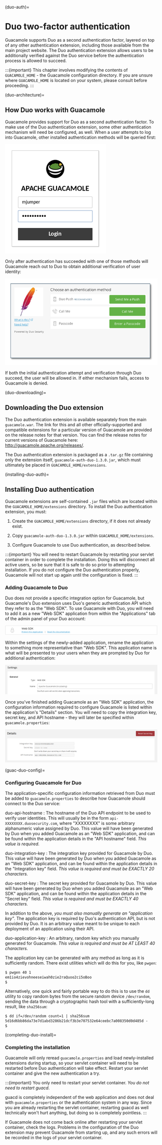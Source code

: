 (duo-auth)=

Duo two-factor authentication
=============================

Guacamole supports Duo as a second authentication factor, layered on top
of any other authentication extension, including those available from
the main project website. The Duo authentication extension allows users
to be additionally verified against the Duo service before the
authentication process is allowed to succeed.

:::{important}
This chapter involves modifying the contents of `GUACAMOLE_HOME` - the
Guacamole configuration directory. If you are unsure where `GUACAMOLE_HOME` is
located on your system, please consult [](configuring-guacamole) before
proceeding.
:::

(duo-architecture)=

How Duo works with Guacamole
----------------------------

Guacamole provides support for Duo as a second authentication factor. To
make use of the Duo authentication extension, some other authentication
mechanism will need be configured, as well. When a user attempts to log
into Guacamole, other installed authentication methods will be queried
first:

![](images/duo-auth-factor-1.png)

Only after authentication has succeeded with one of those methods will
Guacamole reach out to Duo to obtain additional verification of user
identity:

![](images/duo-auth-factor-2.png)

If both the initial authentication attempt and verification through Duo
succeed, the user will be allowed in. If either mechanism fails, access
to Guacamole is denied.

(duo-downloading)=

Downloading the Duo extension
-----------------------------

The Duo authentication extension is available separately from the main
`guacamole.war`. The link for this and all other officially-supported
and compatible extensions for a particular version of Guacamole are
provided on the release notes for that version. You can find the release
notes for current versions of Guacamole here:
http://guacamole.apache.org/releases/.

The Duo authentication extension is packaged as a `.tar.gz` file
containing only the extension itself, `guacamole-auth-duo-1.3.0.jar`,
which must ultimately be placed in `GUACAMOLE_HOME/extensions`.

(installing-duo-auth)=

Installing Duo authentication
-----------------------------

Guacamole extensions are self-contained `.jar` files which are located
within the `GUACAMOLE_HOME/extensions` directory. To install the Duo
authentication extension, you must:

1. Create the `GUACAMOLE_HOME/extensions` directory, if it does not already
   exist.

2. Copy `guacamole-auth-duo-1.3.0.jar` within `GUACAMOLE_HOME/extensions`.

3. Configure Guacamole to use Duo authentication, as described below.

:::{important}
You will need to restart Guacamole by restarting your servlet container in
order to complete the installation. Doing this will disconnect all active
users, so be sure that it is safe to do so prior to attempting installation. If
you do not configure the Duo authentication properly, Guacamole will not start
up again until the configuration is fixed.
:::

### Adding Guacamole to Duo

Duo does not provide a specific integration option for Guacamole, but
Guacamole's Duo extension uses Duo's generic authentication API which
they refer to as the "Web SDK". To use Guacamole with Duo, you will need
to add it as a new "Web SDK" application from within the "Applications"
tab of the admin panel of your Duo account:

![](images/duo-add-guacamole.png)

Within the settings of the newly-added application, rename the
application to something more representative than "Web SDK". This
application name is what will be presented to your users when they are
prompted by Duo for additional authentication:

![](images/duo-rename-guacamole.png)

Once you've finished adding Guacamole as an "Web SDK" application, the
configuration information required to configure Guacamole is listed
within the application's "Details" section. You will need to copy the
integration key, secret key, and API hostname - they will later be
specified within `guacamole.properties`:

![](images/duo-copy-details.png)

(guac-duo-config)=

### Configuring Guacamole for Duo

The application-specific configuration information retrieved from Duo
must be added to `guacamole.properties` to describe how Guacamole
should connect to the Duo service:

duo-api-hostname
: The hostname of the Duo API endpoint to be used to verify user identities.
  This will usually be in the form `api-XXXXXXXX.duosecurity.com`, where
  "XXXXXXXX" is some arbitrary alphanumeric value assigned by Duo. This
  value will have been generated by Duo when you added Guacamole as an "Web
  SDK" application, and can be found within the application details in the
  "API hostname" field. *This value is required.*

duo-integration-key
: The integration key provided for Guacamole by Duo. This value will
  have been generated by Duo when you added Guacamole as an "Web SDK"
  application, and can be found within the application details in the
  "Integration key" field. *This value is required and must be EXACTLY
  20 characters.*

duo-secret-key
: The secret key provided for Guacamole by Duo. This value will have
  been generated by Duo when you added Guacamole as an "Web SDK"
  application, and can be found within the application details in the
  "Secret key" field. *This value is required and must be EXACTLY 40
  characters.*

In addition to the above, *you must also manually generate an
"application key"*. The application key is required by Duo's
authentication API, but is not provided by Duo. It is an arbitrary value
meant to be unique to each deployment of an application using their API.

duo-application-key
: An arbitrary, random key which you manually generated for Guacamole.
  *This value is required and must be AT LEAST 40 characters.*

The application key can be generated with any method as long as it is
sufficiently random. There exist utilities which will do this for you, like
`pwgen`:

```console
$ pwgen 40 1
em1io4zievohneeseiwah0zie2raQuoo2ci5oBoo
$
```

Alternatively, one quick and fairly portable way to do this is to use the `dd`
utility to copy random bytes from the secure random device `/dev/random`,
sending the data through a cryptographic hash tool with a sufficiently-long
result, like `sha256sum`:

```console
$ dd if=/dev/random count=1 | sha256sum
5d16d6bb86da73e7d1abd3286b21dcf3b3e707532e64ceebc7a008350d0d485d -
$
```

(completing-duo-install)=

### Completing the installation

Guacamole will only reread `guacamole.properties` and load newly-installed
extensions during startup, so your servlet container will need to be restarted
before Duo authentication will take effect.  Restart your servlet container and
give the new authentication a try.

:::{important}
You only need to restart your servlet container. *You do not need to restart
guacd*.

guacd is completely independent of the web application and does not deal with
`guacamole.properties` or the authentication system in any way. Since you are
already restarting the servlet container, restarting guacd as well technically
won't hurt anything, but doing so is completely pointless.
:::

If Guacamole does not come back online after restarting your servlet
container, check the logs. Problems in the configuration of the Duo
extension may prevent Guacamole from starting up, and any such errors
will be recorded in the logs of your servlet container.

